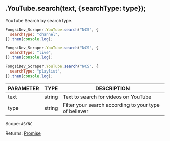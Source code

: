 ## .YouTube.search(text, {searchType: type});

YouTube Search by searchType.

```js
FongsiDev_Scraper.YouTube.search("NCS", {
  searchType: "channel",
}).then(console.log);

FongsiDev_Scraper.YouTube.search("NCS", {
  searchType: "live",
}).then(console.log);

FongsiDev_Scraper.YouTube.search("NCS", {
  searchType: "playlist",
}).then(console.log);
```

| PARAMETER | TYPE   | DESCRIPTION                                           |
| --------- | ------ | ----------------------------------------------------- |
| text      | string | Text to search for videos on YouTube                  |
| type      | string | Filter your search according to your type of believer |

Scope: `ASYNC`

Returns: <a href="https://developer.mozilla.org/en-US/docs/Web/JavaScript/Reference/Global_Objects/Promise">Promise</a><Object>
